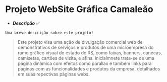 
# Projeto WebSite Gráfica Camaleão


* **_Descrição_** :white_check_mark:
```
Uma breve descrição sobre este projeto!
```
>Este projeto visa uma ação de divulgação comercial web de demonstrativos de serviços e produtos de uma microempresa do ramo gráfico visual do estado do RS, como faixas, banners, canecas,
>camisetas, cartões de visita, e afins.
>Inicialmnete trata-se de uma página dinâmica com efeitos como parallax e também links para páginas com as funcionalidades e produtos da empresa, detalhados em suas repectivas páginas webs.





